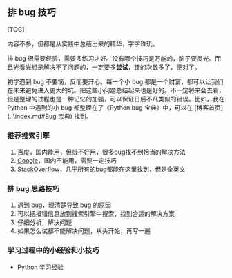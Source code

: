 ## 排 bug 技巧

[TOC]

内容不多，但都是从实践中总结出来的精华，字字珠玑。

排 bug 很需要经验，需要多练习才好。没有哪个技巧是万能的，脑子要灵光。而且光看光想是解决不了问题的，一定要多**尝试**，错的次数多了，便对了。

初学遇到 bug 不要恼，反而要开心。每一个小 bug 都是一个财富，都可以让我们在未来避免进入更大的坑。把这些小问题总结起来也是好的。不一定将来会去看，但是整理的过程也是一种记忆的加强，可以保证日后不凡类似的错误。比如，我在 Python 中遇到的小 bug 都整理在了《Python bug 宝典》中，可以在 [博客首页](..\index.md#Bug 宝典) 找到。

### 推荐搜索引擎

1. [百度](https://www.baidu.com)，国内能用，但很不好用，很多bug找不到恰当的解决方法
2. [Google](https://www.google.com/)，国内不能用，需要一定技巧
3. [StackOverflow](https://stackoverflow.com/)，几乎所有的bug都能在这里找到，但是全英文

### 排 bug 思路技巧

1. 遇到 bug，理清楚导致 bug 的原因
2. 可以把报错信息放到搜索引擎中搜索，找到合适的解决方案
3. 仔细分析，解决问题
4. 如果怎么试都不能解决问题，从头开始，再写一遍

### 学习过程中的小经验和小技巧

-  [Python 学习经验](..\bug-bible\python-bug\python-experience.md) 